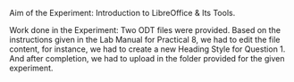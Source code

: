 Aim of the Experiment: Introduction to LibreOffice & Its Tools.

Work done in the Experiment:
Two ODT files were provided. 
Based on the instructions given in the Lab Manual for Practical 8, we had to edit the file content, for instance, we had to create a new Heading Style for Question 1.
And after completion, we had to upload in the folder provided for the given experiment.
